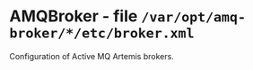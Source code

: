 AMQBroker - file ``/var/opt/amq-broker/*/etc/broker.xml``
=========================================================

Configuration of Active MQ Artemis brokers.
